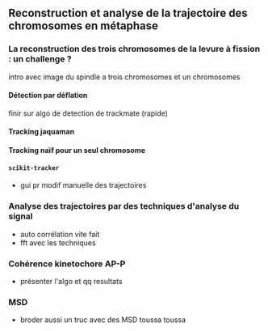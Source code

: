 ## Reconstruction et analyse de la trajectoire des chromosomes en métaphase

### La reconstruction des trois chromosomes de la levure à fission : un challenge ?

intro avec image du spindle a trois chromosomes et un chromosomes

#### Détection par déflation

finir sur algo de detection de trackmate (rapide)

#### Tracking jaquaman

#### Tracking naïf pour un seul chromosome

#### `scikit-tracker`

- gui pr modif manuelle des trajectoires

### Analyse des trajectoires par des techniques d'analyse du signal

- auto corrélation vite fait
- fft avec les techniques

### Cohérence kinetochore AP-P

- présenter l'algo et qq resultats

### MSD

- broder aussi un truc avec des MSD toussa toussa
